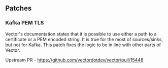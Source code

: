 ## Patches

### Kafka PEM TLS

Vector's documentation states that it is possible to use either a path to a certificate or a PEM encoded string.
It is true for the most of sources/sinks, but not for Kafka. This patch fixes the logic to be in line with other parts of Vector.

Upstream PR - https://github.com/vectordotdev/vector/pull/15448
